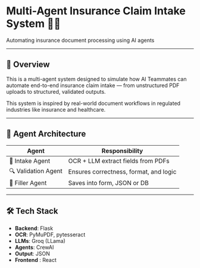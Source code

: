 # Multi-Agent Insurance Claim Intake System 🤖📄

Automating insurance document processing using AI agents

---

## 🚀 Overview

This is a multi-agent system designed to simulate how AI Teammates can automate end-to-end insurance claim intake — from unstructured PDF uploads to structured, validated outputs.

This system is inspired by real-world document workflows in regulated industries like insurance and healthcare.

---

## 🧠 Agent Architecture

| Agent             | Responsibility                                |
|------------------|------------------------------------------------|
| 📨 Intake Agent    | OCR + LLM extract fields from PDFs            |
| 🔍 Validation Agent| Ensures correctness, format, and logic        |
| 🧾 Filler Agent    | Saves into form, JSON or DB                   |

---

## 🛠️ Tech Stack

- **Backend**: Flask
- **OCR**: PyMuPDF, pytesseract
- **LLMs**: Groq (LLama)
- **Agents**: CrewAI
- **Output**: JSON
- **Frontend** : React
